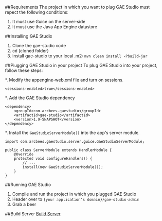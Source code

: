 ##Requirements
The project in which you want to plug GAE Studio must repect the following conditions:

1. It must use Guice on the server-side
2. It must use the Java App Engine datastore

##Installing GAE Studio
1. Clone the gae-studio code
2. cd {cloned folder}
3. Install gae-studio to your local .m2: `mvn clean install -Pbuild-jar`

##Plugging GAE Studio in your project
To plug GAE Studio into your project, follow these steps:

*. Modify the appengine-web.xml file and turn on sessions.
```
<sessions-enabled>true</sessions-enabled>
```
*. Add the GAE Studio dependency
```
<dependency>
    <groupId>com.arcbees.gaestudio</groupId>
    <artifactId>gae-studio</artifactId>
    <version>1.0-SNAPSHOT</version>
</dependency>
```
*. Install the `GaeStudioServerModule()` into the app's server module. 
```
import com.arcbees.gaestudio.server.guice.GaeStudioServerModule;

public class ServerModule extends HandlerModule {
    @Override
    protected void configureHandlers() {
        // ...
        install(new GaeStudioServerModule());
    }
}
```

##Running GAE Studio
1. Compile and run the project in which you plugged GAE Studio
2. Header over to `{your application's domain}/gae-studio-admin`
3. Grab a beer

##Build Server
[Build Server](http://teamcity-private.arcbees.com/project.html?projectId=project7&tab=projectOverview)
